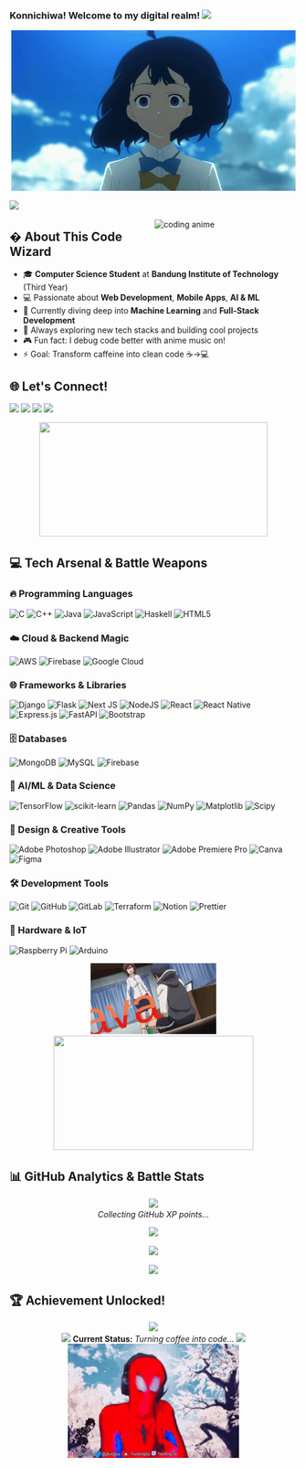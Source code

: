 ### Konnichiwa! Welcome to my digital realm! <img src="https://media.giphy.com/media/hvRJCLFzcasrR4ia7z/giphy.gif" width="30px"/>

<div align="center">
  <img src="./anime-cry.gif"/>
</div>

![](https://komarev.com/ghpvc/?username=rlukassa&label=Profile%20Visits&color=blueviolet&style=for-the-badge)

<img src="https://media.tenor.com/I52W87bM7K8AAAAi/anime-aaaa.gif" alt="coding anime" align="right" width="250" height="auto" />

## � About This Code Wizard

- 🎓 **Computer Science Student** at **Bandung Institute of Technology** (Third Year)
- 💻 Passionate about **Web Development**, **Mobile Apps**, **AI & ML** 
- 🌱 Currently diving deep into **Machine Learning** and **Full-Stack Development**
- 🎯 Always exploring new tech stacks and building cool projects
- 🎮 Fun fact: I debug code better with anime music on! 
- ⚡ Goal: Transform caffeine into clean code ☕→💻



## 🌐 Let's Connect!

[<img src="https://img.shields.io/badge/Instagram-%23E4405F.svg?logo=Instagram&logoColor=white" height="30"/>](https://instagram.com/rlukassa) [<img src="https://img.shields.io/badge/LinkedIn-%230077B5.svg?logo=linkedin&logoColor=white" height="30"/>](https://www.linkedin.com/in/lukas-raja-agripa-0365372a5/) [<img src="https://img.shields.io/badge/Quora-%23B92B27.svg?logo=Quora&logoColor=white" height="30"/>](https://quora.com/profile/Lukass.) [<img src="https://img.shields.io/badge/Email-D14836?logo=gmail&logoColor=white" height="30"/>](mailto:lukasagripa27@gmail.com)

<div align="center">
  <img src="https://media.tenor.com/V8wI7qFjes0AAAA1/anime-programmer.webp" width="400" height="200"/>
</div>

## 💻 Tech Arsenal & Battle Weapons

### 🔥 Programming Languages
![C](https://img.shields.io/badge/c-%2300599C.svg?style=for-the-badge&logo=c&logoColor=white) 
![C++](https://img.shields.io/badge/c++-%2300599C.svg?style=for-the-badge&logo=c%2B%2B&logoColor=white) 
![Java](https://img.shields.io/badge/java-%23ED8B00.svg?style=for-the-badge&logo=openjdk&logoColor=white) 
![JavaScript](https://img.shields.io/badge/javascript-%23323330.svg?style=for-the-badge&logo=javascript&logoColor=%23F7DF1E) 
![Haskell](https://img.shields.io/badge/Haskell-5e5086?style=for-the-badge&logo=haskell&logoColor=white)
![HTML5](https://img.shields.io/badge/html5-%23E34F26.svg?style=for-the-badge&logo=html5&logoColor=white)

### ☁️ Cloud & Backend Magic
![AWS](https://img.shields.io/badge/AWS-%23FF9900.svg?style=for-the-badge&logo=amazon-aws&logoColor=white) 
![Firebase](https://img.shields.io/badge/firebase-%23039BE5.svg?style=for-the-badge&logo=firebase) 
![Google Cloud](https://img.shields.io/badge/GoogleCloud-%234285F4.svg?style=for-the-badge&logo=google-cloud&logoColor=white)

### 🌐 Frameworks & Libraries  
![Django](https://img.shields.io/badge/django-%23092E20.svg?style=for-the-badge&logo=django&logoColor=white) 
![Flask](https://img.shields.io/badge/flask-%23000.svg?style=for-the-badge&logo=flask&logoColor=white) 
![Next JS](https://img.shields.io/badge/Next-black?style=for-the-badge&logo=next.js&logoColor=white) 
![NodeJS](https://img.shields.io/badge/node.js-6DA55F?style=for-the-badge&logo=node.js&logoColor=white) 
![React](https://img.shields.io/badge/react-%2320232a.svg?style=for-the-badge&logo=react&logoColor=%2361DAFB) 
![React Native](https://img.shields.io/badge/react_native-%2320232a.svg?style=for-the-badge&logo=react&logoColor=%2361DAFB)
![Express.js](https://img.shields.io/badge/express.js-%23404d59.svg?style=for-the-badge&logo=express&logoColor=%2361DAFB) 
![FastAPI](https://img.shields.io/badge/FastAPI-005571?style=for-the-badge&logo=fastapi) 
![Bootstrap](https://img.shields.io/badge/bootstrap-%238511FA.svg?style=for-the-badge&logo=bootstrap&logoColor=white)

### 🗄️ Databases
![MongoDB](https://img.shields.io/badge/MongoDB-%234ea94b.svg?style=for-the-badge&logo=mongodb&logoColor=white) 
![MySQL](https://img.shields.io/badge/mysql-4479A1.svg?style=for-the-badge&logo=mysql&logoColor=white) 
![Firebase](https://img.shields.io/badge/firebase-a08021?style=for-the-badge&logo=firebase&logoColor=ffcd34)

### 🤖 AI/ML & Data Science
![TensorFlow](https://img.shields.io/badge/TensorFlow-%23FF6F00.svg?style=for-the-badge&logo=TensorFlow&logoColor=white) 
![scikit-learn](https://img.shields.io/badge/scikit--learn-%23F7931E.svg?style=for-the-badge&logo=scikit-learn&logoColor=white) 
![Pandas](https://img.shields.io/badge/pandas-%23150458.svg?style=for-the-badge&logo=pandas&logoColor=white) 
![NumPy](https://img.shields.io/badge/numpy-%23013243.svg?style=for-the-badge&logo=numpy&logoColor=white) 
![Matplotlib](https://img.shields.io/badge/Matplotlib-%23ffffff.svg?style=for-the-badge&logo=Matplotlib&logoColor=black) 
![Scipy](https://img.shields.io/badge/SciPy-%230C55A5.svg?style=for-the-badge&logo=scipy&logoColor=%white)

### 🎨 Design & Creative Tools
![Adobe Photoshop](https://img.shields.io/badge/adobe%20photoshop-%2331A8FF.svg?style=for-the-badge&logo=adobe%20photoshop&logoColor=white) 
![Adobe Illustrator](https://img.shields.io/badge/adobe%20illustrator-%23FF9A00.svg?style=for-the-badge&logo=adobe%20illustrator&logoColor=white) 
![Adobe Premiere Pro](https://img.shields.io/badge/Adobe%20Premiere%20Pro-9999FF.svg?style=for-the-badge&logo=Adobe%20Premiere%20Pro&logoColor=white) 
![Canva](https://img.shields.io/badge/Canva-%2300C4CC.svg?style=for-the-badge&logo=Canva&logoColor=white) 
![Figma](https://img.shields.io/badge/figma-%23F24E1E.svg?style=for-the-badge&logo=figma&logoColor=white)

### 🛠️ Development Tools
![Git](https://img.shields.io/badge/git-%23F05033.svg?style=for-the-badge&logo=git&logoColor=white) 
![GitHub](https://img.shields.io/badge/github-%23121011.svg?style=for-the-badge&logo=github&logoColor=white) 
![GitLab](https://img.shields.io/badge/gitlab-%23181717.svg?style=for-the-badge&logo=gitlab&logoColor=white) 
![Terraform](https://img.shields.io/badge/terraform-%235835CC.svg?style=for-the-badge&logo=terraform&logoColor=white) 
![Notion](https://img.shields.io/badge/Notion-%23000000.svg?style=for-the-badge&logo=notion&logoColor=white) 
![Prettier](https://img.shields.io/badge/prettier-%23F7B93E.svg?style=for-the-badge&logo=prettier&logoColor=black)

### 🔧 Hardware & IoT
![Raspberry Pi](https://img.shields.io/badge/-Raspberry_Pi-C51A4A?style=for-the-badge&logo=Raspberry-Pi) 
![Arduino](https://img.shields.io/badge/-Arduino-00979D?style=for-the-badge&logo=Arduino&logoColor=white)

<div align="center">
  <img src="./anime-coding.gif"/>
</div>

<div align="center">
  <img src="https://media.tenor.com/V8wI7qFjes0AAAA1/anime-programmer.webp" width="350" height="200"/>
</div>


## 📊 GitHub Analytics & Battle Stats

<div align="center">
  <img src="https://media.giphy.com/media/M9gbBd9nbDrOTu1Mqx/giphy.gif" width="100"/>
  <br>
  <i>Collecting GitHub XP points...</i>
</div>

<div align="center">
  
![](https://github-readme-stats.vercel.app/api?username=rlukassa&theme=radical&hide_border=true&include_all_commits=false&count_private=false)

![](https://github-readme-streak-stats.herokuapp.com/?user=rlukassa&theme=radical&hide_border=true)

![](https://github-readme-stats.vercel.app/api/top-langs/?username=rlukassa&theme=radical&hide_border=true&include_all_commits=false&count_private=false&layout=compact)

</div>

## 🏆 Achievement Unlocked!

<div align="center">
  <img src="https://github-profile-trophy.vercel.app/?username=rlukassa&theme=radical&no-frame=true&no-bg=false&margin-w=4&row=2" />
</div>

<div align="center">
  <img src="https://media.giphy.com/media/LnQjpWaON8nhr21vNW/giphy.gif" width="50"> <b>Current Status:</b> <i>Turning coffee into code...</i> <img src="https://media.giphy.com/media/LnQjpWaON8nhr21vNW/giphy.gif" width="50">
</div>

<div align="center">
  <img src="./funny-spider-man.gif" width="300" height="200"/>
</div>